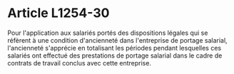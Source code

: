 # Article L1254-30

<p align="left">
  Pour l'application aux salariés portés des dispositions légales qui se réfèrent à une condition d'ancienneté dans l'entreprise de portage salarial, l'ancienneté s'apprécie en totalisant les périodes pendant lesquelles ces salariés ont effectué des prestations de portage salarial dans le cadre de contrats de travail conclus avec cette entreprise.
</p>